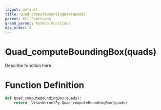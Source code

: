 ```yaml
---
layout: default
title: Quad_computeBoundingBox(quads)
parent: All Functions
grand_parent: Python Functions
nav_order: 2
---
```


# Quad_computeBoundingBox(quads)

Describe function here.

# Function Definition

```python
def Quad_computeBoundingBox(quads):
    return _VisusKernelPy.Quad_computeBoundingBox(quads)
```